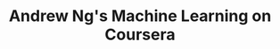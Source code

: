 ---
layout: post
time: "May ~ July, 2018"
title: "Andrew Ng's Machine Learning on Coursera"
title_ko: "Andrew Ng의 머신러닝 코세라 강의"
skills: [Machine Learning, Octave]
description: ""
image: ""
categories: [project, personal]
redirect_to: "/programming/2018/07/21/coursera-machine-learning.html"
---